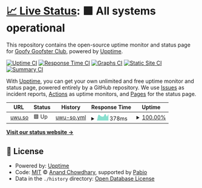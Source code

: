 # [📈 Live Status](https://status.uwu.so): <!--live status--> **🟩 All systems operational**

This repository contains the open-source uptime monitor and status page for [Goofy Goofster Club](https://status.uwu.so), powered by [Upptime](https://github.com/upptime/upptime).

[![Uptime CI](https://github.com/GoofyGoofsterClub/status.uwu.so/workflows/Uptime%20CI/badge.svg)](https://github.com/GoofyGoofsterClub/status.uwu.so/actions?query=workflow%3A%22Uptime+CI%22)
[![Response Time CI](https://github.com/GoofyGoofsterClub/status.uwu.so/workflows/Response%20Time%20CI/badge.svg)](https://github.com/GoofyGoofsterClub/status.uwu.so/actions?query=workflow%3A%22Response+Time+CI%22)
[![Graphs CI](https://github.com/GoofyGoofsterClub/status.uwu.so/workflows/Graphs%20CI/badge.svg)](https://github.com/GoofyGoofsterClub/status.uwu.so/actions?query=workflow%3A%22Graphs+CI%22)
[![Static Site CI](https://github.com/GoofyGoofsterClub/status.uwu.so/workflows/Static%20Site%20CI/badge.svg)](https://github.com/GoofyGoofsterClub/status.uwu.so/actions?query=workflow%3A%22Static+Site+CI%22)
[![Summary CI](https://github.com/GoofyGoofsterClub/status.uwu.so/workflows/Summary%20CI/badge.svg)](https://github.com/GoofyGoofsterClub/status.uwu.so/actions?query=workflow%3A%22Summary+CI%22)

With [Upptime](https://upptime.js.org), you can get your own unlimited and free uptime monitor and status page, powered entirely by a GitHub repository. We use [Issues](https://github.com/GoofyGoofsterClub/status.uwu.so/issues) as incident reports, [Actions](https://github.com/GoofyGoofsterClub/status.uwu.so/actions) as uptime monitors, and [Pages](https://status.uwu.so) for the status page.

<!--start: status pages-->
<!-- This summary is generated by Upptime (https://github.com/upptime/upptime) -->
<!-- Do not edit this manually, your changes will be overwritten -->
<!-- prettier-ignore -->
| URL | Status | History | Response Time | Uptime |
| --- | ------ | ------- | ------------- | ------ |
| <img alt="" src="https://icons.duckduckgo.com/ip3/uwu.so.ico" height="13"> [uwu.so](https://uwu.so) | 🟩 Up | [uwu-so.yml](https://github.com/GoofyGoofsterClub/status.uwu.so/commits/HEAD/history/uwu-so.yml) | <details><summary><img alt="Response time graph" src="./graphs/uwu-so/response-time-week.png" height="20"> 378ms</summary><br><a href="https://status.uwu.so/history/uwu-so"><img alt="Response time 581" src="https://img.shields.io/endpoint?url=https%3A%2F%2Fraw.githubusercontent.com%2FGoofyGoofsterClub%2Fstatus.uwu.so%2FHEAD%2Fapi%2Fuwu-so%2Fresponse-time.json"></a><br><a href="https://status.uwu.so/history/uwu-so"><img alt="24-hour response time 332" src="https://img.shields.io/endpoint?url=https%3A%2F%2Fraw.githubusercontent.com%2FGoofyGoofsterClub%2Fstatus.uwu.so%2FHEAD%2Fapi%2Fuwu-so%2Fresponse-time-day.json"></a><br><a href="https://status.uwu.so/history/uwu-so"><img alt="7-day response time 378" src="https://img.shields.io/endpoint?url=https%3A%2F%2Fraw.githubusercontent.com%2FGoofyGoofsterClub%2Fstatus.uwu.so%2FHEAD%2Fapi%2Fuwu-so%2Fresponse-time-week.json"></a><br><a href="https://status.uwu.so/history/uwu-so"><img alt="30-day response time 468" src="https://img.shields.io/endpoint?url=https%3A%2F%2Fraw.githubusercontent.com%2FGoofyGoofsterClub%2Fstatus.uwu.so%2FHEAD%2Fapi%2Fuwu-so%2Fresponse-time-month.json"></a><br><a href="https://status.uwu.so/history/uwu-so"><img alt="1-year response time 582" src="https://img.shields.io/endpoint?url=https%3A%2F%2Fraw.githubusercontent.com%2FGoofyGoofsterClub%2Fstatus.uwu.so%2FHEAD%2Fapi%2Fuwu-so%2Fresponse-time-year.json"></a></details> | <details><summary><a href="https://status.uwu.so/history/uwu-so">100.00%</a></summary><a href="https://status.uwu.so/history/uwu-so"><img alt="All-time uptime 99.50%" src="https://img.shields.io/endpoint?url=https%3A%2F%2Fraw.githubusercontent.com%2FGoofyGoofsterClub%2Fstatus.uwu.so%2FHEAD%2Fapi%2Fuwu-so%2Fuptime.json"></a><br><a href="https://status.uwu.so/history/uwu-so"><img alt="24-hour uptime 100.00%" src="https://img.shields.io/endpoint?url=https%3A%2F%2Fraw.githubusercontent.com%2FGoofyGoofsterClub%2Fstatus.uwu.so%2FHEAD%2Fapi%2Fuwu-so%2Fuptime-day.json"></a><br><a href="https://status.uwu.so/history/uwu-so"><img alt="7-day uptime 100.00%" src="https://img.shields.io/endpoint?url=https%3A%2F%2Fraw.githubusercontent.com%2FGoofyGoofsterClub%2Fstatus.uwu.so%2FHEAD%2Fapi%2Fuwu-so%2Fuptime-week.json"></a><br><a href="https://status.uwu.so/history/uwu-so"><img alt="30-day uptime 100.00%" src="https://img.shields.io/endpoint?url=https%3A%2F%2Fraw.githubusercontent.com%2FGoofyGoofsterClub%2Fstatus.uwu.so%2FHEAD%2Fapi%2Fuwu-so%2Fuptime-month.json"></a><br><a href="https://status.uwu.so/history/uwu-so"><img alt="1-year uptime 99.45%" src="https://img.shields.io/endpoint?url=https%3A%2F%2Fraw.githubusercontent.com%2FGoofyGoofsterClub%2Fstatus.uwu.so%2FHEAD%2Fapi%2Fuwu-so%2Fuptime-year.json"></a></details>

<!--end: status pages-->

[**Visit our status website →**](https://status.uwu.so)

## 📄 License

- Powered by: [Upptime](https://github.com/upptime/upptime)
- Code: [MIT](./LICENSE) © [Anand Chowdhary](https://anandchowdhary.com), supported by [Pabio](https://pabio.com)
- Data in the `./history` directory: [Open Database License](https://opendatacommons.org/licenses/odbl/1-0/)
